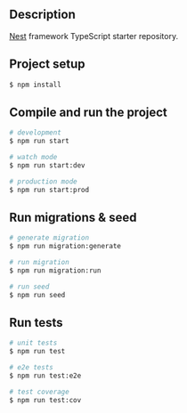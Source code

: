 ## Description

[Nest](https://github.com/nestjs/nest) framework TypeScript starter repository.

## Project setup

```bash
$ npm install
```

## Compile and run the project

```bash
# development
$ npm run start

# watch mode
$ npm run start:dev

# production mode
$ npm run start:prod
```

## Run migrations & seed

```bash
# generate migration
$ npm run migration:generate

# run migration
$ npm run migration:run

# run seed
$ npm run seed
```

## Run tests

```bash
# unit tests
$ npm run test

# e2e tests
$ npm run test:e2e

# test coverage
$ npm run test:cov
```
